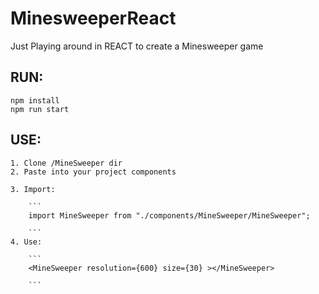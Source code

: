 # MinesweeperReact

Just Playing around in REACT to create a Minesweeper game

## RUN:

    npm install
    npm run start

## USE:

    1. Clone /MineSweeper dir
    2. Paste into your project components

    3. Import:

        ```
        import MineSweeper from "./components/MineSweeper/MineSweeper";

        ```
    4. Use:

        ```
        <MineSweeper resolution={600} size={30} ></MineSweeper>

        ```

